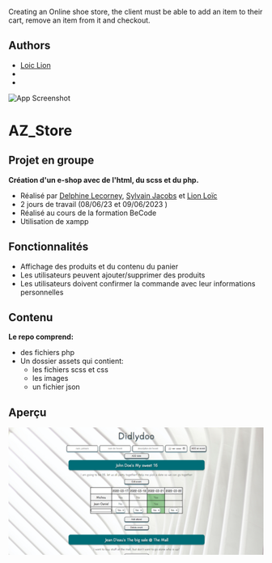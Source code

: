 


Creating an Online shoe store, the client must be able to add an item to their cart, remove an item from it and checkout.




## Authors


- [Loic Lion](https://github.com/Loic-lion)
- 
- 




![App Screenshot](assets/img/Screenshot.png)
# AZ_Store
## Projet en groupe
__Création d'un e-shop avec de l'html, du scss et du php.__
* Réalisé par [Delphine Lecorney](https://github.com/DelphineLecorney), [Sylvain Jacobs](https://www.github.com/Alphit7) et [Lion Loïc](https://github.com/Loic-lion)
* 2 jours de travail (08/06/23 et 09/06/2023 )
* Réalisé au cours de la formation BeCode
* Utilisation de xampp
## Fonctionnalités
* Affichage des produits et du contenu du panier
* Les utilisateurs peuvent ajouter/supprimer des produits
* Les utilisateurs doivent confirmer la commande avec leur informations personnelles
## Contenu
__Le repo comprend:__
* des fichiers php
* Un dossier assets qui contient: 
   * les fichiers scss et css
   * les images
   * un fichier json

## Aperçu
![alt tag](https://github.com/Loic-lion/didlydoo/blob/main/img%20readme/screenshot.png?raw=true)
